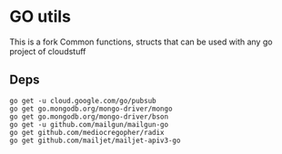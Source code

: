 # GO utils

This is a fork Common functions, structs that can be used with any go project of cloudstuff

## Deps
```
go get -u cloud.google.com/go/pubsub
go get go.mongodb.org/mongo-driver/mongo
go get go.mongodb.org/mongo-driver/bson
go get -u github.com/mailgun/mailgun-go
go get github.com/mediocregopher/radix
go get github.com/mailjet/mailjet-apiv3-go
```